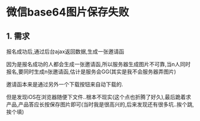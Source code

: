 # 微信base64图片保存失败

## 1. 需求

报名成功后,通过后台ajax返回数据,生成一张邀请函

因为是报名成功的人都会生成一张邀请函,所以服务器生成图片不可靠,当n人同时报名,要同时生成n张邀请函,估计是服务会GG(其实是我不会服务器弄图片)

邀请函本来是通过另外一个下载按钮来自动下载的.

但是发现iOS在浏览器随便下文件..根本不现实(这个点也折腾了好久),最后跪着求产品,产品答应长按保存图片即可(当时我是很高兴的,后来发现还有很多坑..挨个跳,挨个填)

